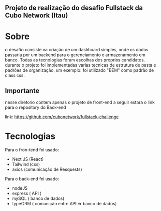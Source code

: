 ## Projeto de realização do desafio Fullstack da Cubo Network (Itau)

# Sobre
o desafio consiste na criação de um dashboard simples, onde os dados passaria por um backend para o gerenciamento e armazenamento em banco. Todas as tecnologias foram escolhas dos proprios candidatos. durante o projeto foi implementadas varias tecnicas de estrutura de pasta e padrões de organização, um exemplo: foi utilizado "BEM" como padrão de class css.

## Importante 
nesse diretorio contem apenas o projeto de front-end a seguir estará o link para o repository do Back-end 

 link: https://github.com/cubonetwork/fullstack-challenge  



# Tecnologias
Para o fron-tend foi usado: 
- Next JS (React)
- Tailwind (css)
- axios (comunicação de Resquests)

Para o back-end foi usado: 
- nodeJS
- express ( API )
- mySQL ( banco de dados)
- typeORM ( comunição entre API => banco de dados) 








